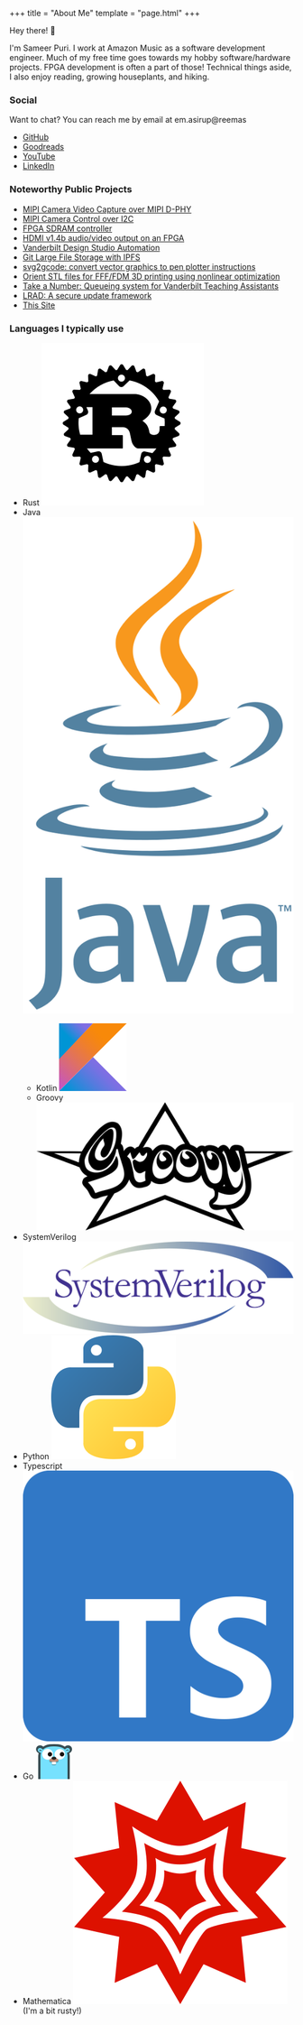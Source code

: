 +++
title = "About Me"
template = "page.html"
+++

Hey there! :wave:

I'm Sameer Puri. I work at Amazon Music as a software development engineer. Much of my free time goes towards my hobby software/hardware projects. FPGA development is often a part of those! Technical things aside, I also enjoy reading, growing houseplants, and hiking.

### Social

Want to chat? You can reach me by email at <span class="begone-scrapers" aria-label="s a m e e r at p u r i s a dot m e">em.asirup@reemas</span>

* [GitHub](https://github.com/sameer/)
* [Goodreads](https://www.goodreads.com/user/show/110767968-sameer)
* [YouTube](https://www.youtube.com/channel/UCkFtvOBRvNRRM3aRlhR--pg/featured)
* [LinkedIn](https://linkedin.com/in/purisame)

### Noteworthy Public Projects
* [MIPI Camera Video Capture over MIPI D-PHY](https://github.com/hdl-util/mipi-csi-2)
* [MIPI Camera Control over I2C](https://github.com/hdl-util/mipi-ccs)
* [FPGA SDRAM controller](https://github.com/hdl-util/sdram-controller/)
* [HDMI v1.4b audio/video output on an FPGA](https://github.com/hdl-util/hdmi/)
* [Vanderbilt Design Studio Automation](https://github.com/vanderbilt-design-studio/state-machine)
* [Git Large File Storage with IPFS](https://github.com/sameer-git-lfs-ipfs)
* [svg2gcode: convert vector graphics to pen plotter instructions](https://github.com/sameer/svg2gcode)
* [Orient STL files for FFF/FDM 3D printing using nonlinear optimization](https://github.com/sameer/orient-stl)
* [Take a Number: Queueing system for Vanderbilt Teaching Assistants](https://github.com/take-a-number/frontend)
* [LRAD: A secure update framework](https://github.com/sameer/lrad)
* [This Site](https://github.com/sameer/purisa.me)

### Languages I typically use

<ul>
    <li>Rust
        <img src="rust.svg" class="ico">
    </li>
    <li>Java
        <img src="java.svg" class="ico">
    </li>
    <ul>
        <li>Kotlin
            <img src="kotlin.svg" class="ico">
        </li>
        <li>Groovy
            <img src="groovy-logo-black.svg" class="ico">
        </li>
    </ul>
    <li>
        SystemVerilog
        <img src ="system_verilog.svg" class="ico">
    </li>
    <li>Python
        <img src="python.svg" class="ico">
    </li>
    <li>Typescript
        <img src="typescript.svg" class="ico">
    </li>
    <li>Go
        <img src="go.svg" class="ico">
    </li>
    <li>Mathematica
        <img src="mathematica.svg" class="ico">
         (I'm a bit rusty!)
    </li>
</ul>
